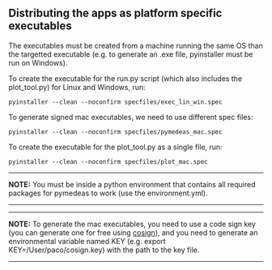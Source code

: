 ## Distributing the apps as platform specific executables

The executables must be created from a machine running the same OS than the targetted executable (e.g. to generate an .exe file, pyinstaller must be run on Windows).

To create the executable for the run.py script (which also includes the plot_tool.py) for Linux and Windows, run:

```console
pyinstaller --clean --noconfirm specfiles/exec_lin_win.spec
```

To generate signed mac executables, we need to use different spec files:

```console
pyinstaller --clean --noconfirm specfiles/pymedeas_mac.spec
```

To create the executable for the plot_tool.py as a single file, run:

```console
pyinstaller --clean --noconfirm specfiles/plot_mac.spec
```

---
**NOTE:**
    You must be inside a python environment that contains all required packages for pymedeas to work (use the environment.yml).

---

---
**NOTE:**
    To generate the mac executables, you need to use a code sign key (you can generate one for free using [cosign](http://docs.sigstore.dev/cosign/overview)), and you need to generate an environmental variable named KEY (e.g. export KEY=/User/paco/cosign.key) with the path to the key file.

---
